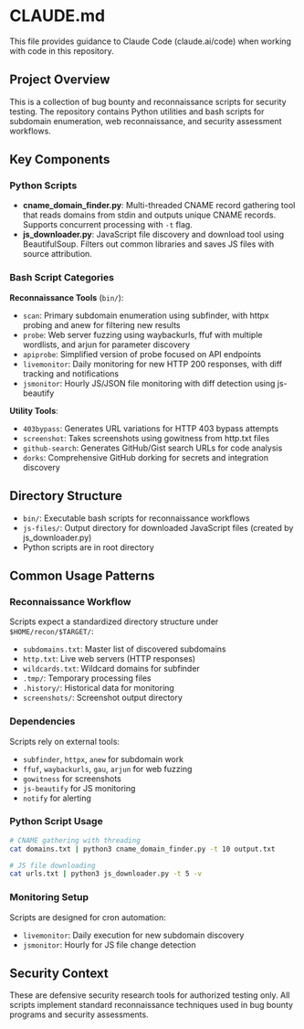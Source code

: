 # CLAUDE.md

This file provides guidance to Claude Code (claude.ai/code) when working with code in this repository.

## Project Overview

This is a collection of bug bounty and reconnaissance scripts for security testing. The repository contains Python utilities and bash scripts for subdomain enumeration, web reconnaissance, and security assessment workflows.

## Key Components

### Python Scripts
- **cname_domain_finder.py**: Multi-threaded CNAME record gathering tool that reads domains from stdin and outputs unique CNAME records. Supports concurrent processing with `-t` flag.
- **js_downloader.py**: JavaScript file discovery and download tool using BeautifulSoup. Filters out common libraries and saves JS files with source attribution.

### Bash Script Categories

**Reconnaissance Tools** (`bin/`):
- `scan`: Primary subdomain enumeration using subfinder, with httpx probing and anew for filtering new results
- `probe`: Web server fuzzing using waybackurls, ffuf with multiple wordlists, and arjun for parameter discovery
- `apiprobe`: Simplified version of probe focused on API endpoints
- `livemonitor`: Daily monitoring for new HTTP 200 responses, with diff tracking and notifications
- `jsmonitor`: Hourly JS/JSON file monitoring with diff detection using js-beautify

**Utility Tools**:
- `403bypass`: Generates URL variations for HTTP 403 bypass attempts
- `screenshot`: Takes screenshots using gowitness from http.txt files
- `github-search`: Generates GitHub/Gist search URLs for code analysis
- `dorks`: Comprehensive GitHub dorking for secrets and integration discovery

## Directory Structure

- `bin/`: Executable bash scripts for reconnaissance workflows
- `js-files/`: Output directory for downloaded JavaScript files (created by js_downloader.py)
- Python scripts are in root directory

## Common Usage Patterns

### Reconnaissance Workflow
Scripts expect a standardized directory structure under `$HOME/recon/$TARGET/`:
- `subdomains.txt`: Master list of discovered subdomains
- `http.txt`: Live web servers (HTTP responses)
- `wildcards.txt`: Wildcard domains for subfinder
- `.tmp/`: Temporary processing files
- `.history/`: Historical data for monitoring
- `screenshots/`: Screenshot output directory

### Dependencies
Scripts rely on external tools:
- `subfinder`, `httpx`, `anew` for subdomain work
- `ffuf`, `waybackurls`, `gau`, `arjun` for web fuzzing
- `gowitness` for screenshots
- `js-beautify` for JS monitoring
- `notify` for alerting

### Python Script Usage
```bash
# CNAME gathering with threading
cat domains.txt | python3 cname_domain_finder.py -t 10 output.txt

# JS file downloading
cat urls.txt | python3 js_downloader.py -t 5 -v
```

### Monitoring Setup
Scripts are designed for cron automation:
- `livemonitor`: Daily execution for new subdomain discovery
- `jsmonitor`: Hourly for JS file change detection

## Security Context

These are defensive security research tools for authorized testing only. All scripts implement standard reconnaissance techniques used in bug bounty programs and security assessments.